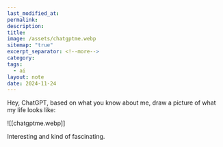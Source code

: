 ```yaml
---
last_modified_at: 
permalink: 
description: 
title: 
image: /assets/chatgptme.webp
sitemap: "true"
excerpt_separator: <!--more-->
category: 
tags:
  - ai
layout: note
date: 2024-11-24
---
```

Hey, ChatGPT, based on what you know about me, draw a picture of what my life looks like:

![[chatgptme.webp]]

Interesting and kind of fascinating. 
